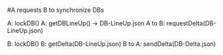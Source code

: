 #A requests B to synchronize DBs

A: lockDB()
A: getDBLineUp() -> DB-LineUp.json
A to B: requestDelta(DB-LineUp.json)

B: lockDB()
B: getDelta(DB-LineUp.json) 
B to A: sendDelta(DB-Delta.json)
